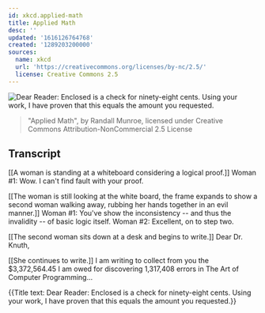 ```yaml
---
id: xkcd.applied-math
title: Applied Math
desc: ''
updated: '1616126764768'
created: '1289203200000'
sources:
  name: xkcd
  url: 'https://creativecommons.org/licenses/by-nc/2.5/'
  license: Creative Commons 2.5
---
```

![Dear Reader: Enclosed is a check for ninety-eight cents. Using your work, I have proven that this equals the amount you requested.](https://imgs.xkcd.com/comics/applied_math.png)
> "Applied Math", by Randall Munroe, licensed under Creative Commons Attribution-NonCommercial 2.5 License

## Transcript
[[A woman is standing at a whiteboard considering a logical proof.]]
Woman #1: Wow. I can't find fault with your proof.

[[The woman is still looking at the white board, the frame expands to show a second woman walking away, rubbing her hands together in an evil manner.]]
Woman #1: You've show the inconsistency -- and thus the invalidity -- of basic logic itself.
Woman #2: Excellent, on to step two.

[[The second woman sits down at a desk and begins to write.]]
Dear Dr. Knuth,

[[She continues to write.]]
I am writing to collect from you the $3,372,564.45 I am owed for discovering 1,317,408 errors in 
The Art of Computer Programming...


{{Title text: Dear Reader: Enclosed is a check for ninety-eight cents. Using your work, I have proven that this equals the amount you requested.}}
